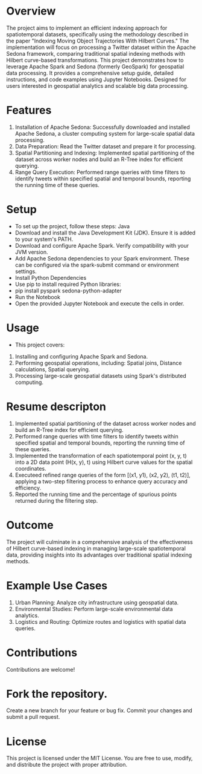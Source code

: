 # Overview
The project aims to implement an efficient indexing approach for spatiotemporal datasets, specifically using the methodology described in the paper "Indexing Moving Object Trajectories With Hilbert Curves." The implementation will focus on processing a Twitter dataset within the Apache Sedona framework, comparing traditional spatial indexing methods with Hilbert curve-based transformations. This project demonstrates how to leverage Apache Spark and Sedona (formerly GeoSpark) for geospatial data processing. It provides a comprehensive setup guide, detailed instructions, and code examples using Jupyter Notebooks. Designed for users interested in geospatial analytics and scalable big data processing.

# Features
1. Installation of Apache Sedona: Successfully downloaded and installed Apache Sedona, a cluster computing system for large-scale spatial data processing.
2. Data Preparation: Read the Twitter dataset and prepare it for processing.
3. Spatial Partitioning and Indexing: Implemented spatial partitioning of the dataset across worker nodes and build an R-Tree index for efficient querying.
3. Range Query Execution: Performed range queries with time filters to identify tweets within specified spatial and temporal bounds, reporting the running time of these queries.

# Setup
- To set up the project, follow these steps: Java
- Download and install the Java Development Kit (JDK). Ensure it is added to your system's PATH.
- Download and configure Apache Spark. Verify compatibility with your JVM version.
- Add Apache Sedona dependencies to your Spark environment. These can be configured via the spark-submit command or environment settings.
- Install Python Dependencies
- Use pip to install required Python libraries:
- pip install pyspark sedona-python-adapter
- Run the Notebook
- Open the provided Jupyter Notebook and execute the cells in order.

# Usage
- This project covers:
1. Installing and configuring Apache Spark and Sedona.
2. Performing geospatial operations, including: Spatial joins, Distance calculations, Spatial querying.
3. Processing large-scale geospatial datasets using Spark's distributed computing.

# Resume descripton
1. Implemented spatial partitioning of the dataset across worker nodes and build an R-Tree index for efficient querying.
2. Performed range queries with time filters to identify tweets within specified spatial and temporal bounds, reporting the running time of these queries.
3. Implemented the transformation of each spatiotemporal point (x, y, t) into a 2D data point (H(x, y), t) using Hilbert curve values for the spatial coordinates.
4. Executeed refined range queries of the form [(x1, y1), (x2, y2), (t1, t2)], applying a two-step filtering process to enhance query accuracy and efficiency.
5. Reported the running time and the percentage of spurious points returned during the filtering step.

# Outcome
The project will culminate in a comprehensive analysis of the effectiveness of Hilbert curve-based indexing in managing large-scale spatiotemporal data, providing insights into its advantages over traditional spatial indexing methods.
   
# Example Use Cases
1. Urban Planning: Analyze city infrastructure using geospatial data.
2. Environmental Studies: Perform large-scale environmental data analytics.
3. Logistics and Routing: Optimize routes and logistics with spatial data queries.
   
# Contributions
Contributions are welcome!

# Fork the repository.
Create a new branch for your feature or bug fix.
Commit your changes and submit a pull request.

# License
This project is licensed under the MIT License. You are free to use, modify, and distribute the project with proper attribution.
